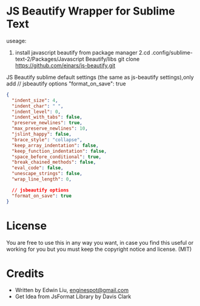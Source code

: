 # JS Beautify Wrapper for Sublime Text

useage:
1. install javascript beautify from package manager
2.cd .config/sublime-text-2/Packages/Javascript Beautify/libs
  git clone https://github.com/einars/js-beautify.git 


JS Beautify sublime default settings (the same as js-beautify settings),only add 
// jsbeautify options
  "format_on_save": true

```json
{
  "indent_size": 4,
  "indent_char": " ",
  "indent_level": 0,
  "indent_with_tabs": false,
  "preserve_newlines": true,
  "max_preserve_newlines": 10,
  "jslint_happy": false,
  "brace_style": "collapse",
  "keep_array_indentation": false,
  "keep_function_indentation": false,
  "space_before_conditional": true,
  "break_chained_methods": false,
  "eval_code": false,
  "unescape_strings": false,
  "wrap_line_length": 0,

  // jsbeautify options
  "format_on_save": true
}
```

# License

You are free to use this in any way you want, in case you find this
useful or working for you but you must keep the copyright notice and license. (MIT)

# Credits
* Written by Edwin Liu, <enginespot@gmail.com>
* Get Idea from JsFormat Library by Davis Clark